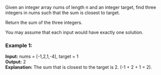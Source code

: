 Given an integer array nums of length n and an integer target, find three integers in nums such that the sum is closest to target.<br/>

Return the sum of the three integers.<br/>

You may assume that each input would have exactly one solution.<br/>

 

### Example 1:

**Input:** nums = [-1,2,1,-4], target = 1<br/>
**Output:** 2<br/>
**Explanation:** The sum that is closest to the target is 2. (-1 + 2 + 1 = 2).<br/>